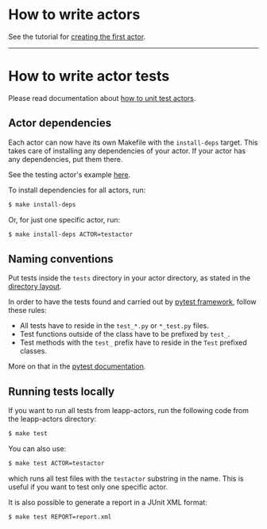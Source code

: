# How to write actors

See the tutorial for [creating the first actor](https://leapp.readthedocs.io/en/latest/first-actor.html).

---

# How to write actor tests

Please read documentation about [how to unit test actors](https://leapp.readthedocs.io/en/latest/unit-testing.html).

## Actor dependencies

Each actor can now have its own Makefile with the `install-deps` target. This
takes care of installing any dependencies of your actor. If your actor has
any dependencies, put them there.

See the testing actor's example [here](repos/common/actors/testactor/Makefile).

To install dependencies for all actors, run:

``` bash
$ make install-deps
```

Or, for just one specific actor, run:

``` bash
$ make install-deps ACTOR=testactor
```

## Naming conventions

Put tests inside the `tests` directory in your actor directory, as stated in the
[directory layout](https://leapp.readthedocs.io/en/latest/best-practises.html#repository-directory-layout).

In order to have the tests found and carried out by
[pytest framework](https://pytest.org), follow these rules:
- All tests have to reside in the `test_*.py` or `*_test.py` files.
- Test functions outside of the class have to be  prefixed by `test_`.
- Test methods with the `test_` prefix have to reside in the `Test` prefixed classes.

More on that in the [pytest documentation](https://docs.pytest.org/en/latest/goodpractices.html#conventions-for-python-test-discovery).

## Running tests locally

If you want to run all tests from leapp-actors, run the following code from
the leapp-actors directory:

``` bash
$ make test
```

You can also use:

``` bash
$ make test ACTOR=testactor
```

which runs all test files with the `testactor` substring in the name. This is
useful if you want to test only one specific actor.

It is also possible to generate a report in a JUnit XML format:

``` bash
$ make test REPORT=report.xml
```
